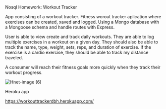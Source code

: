 Nosql Homework: Workout Tracker

App consisting of a workout tracker. Fitness worout tracker aplication where exercises can be created, xaved and logged. Using a Mongo database with a Mongoose schema and handle routes with Express.

User is able to view create and track daily workouts. They are able to log multiple exercises in a workout on a given day. They should also be able to track the name, type, weight, sets, reps, and duration of exercise. If the exercise is a cardio exercise, they should be able to track my distance traveled.

A consumer will reach their fitness goals more quickly when they track their workout progress.

![Hnet-image (6)](https://user-images.githubusercontent.com/65620789/101999522-ed5b2f80-3c92-11eb-983b-7a5321c5b6a9.gif)

Heroku app

https://workouttrackerdbh.herokuapp.com/
